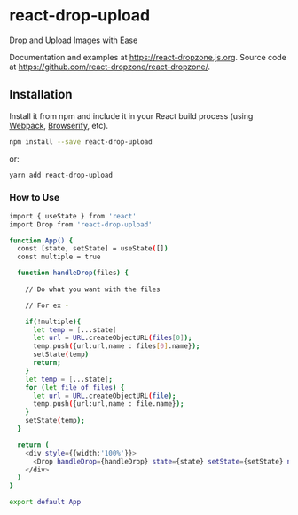 # react-drop-upload

Drop and Upload Images with Ease

Documentation and examples at https://react-dropzone.js.org. Source code at https://github.com/react-dropzone/react-dropzone/.


## Installation
Install it from npm and include it in your React build process (using [Webpack](http://webpack.github.io/), [Browserify](http://browserify.org/), etc).

```bash
npm install --save react-drop-upload
```
or:
```bash
yarn add react-drop-upload
```

### How to Use


```bash
import { useState } from 'react'
import Drop from 'react-drop-upload'

function App() {
  const [state, setState] = useState([])
  const multiple = true

  function handleDrop(files) {
    
    // Do what you want with the files

    // For ex - 

    if(!multiple){
      let temp = [...state]
      let url = URL.createObjectURL(files[0]);
      temp.push({url:url,name : files[0].name});
      setState(temp)
      return;
    }
    let temp = [...state];
    for (let file of files) {
      let url = URL.createObjectURL(file);
      temp.push({url:url,name : file.name});
    }
    setState(temp);
  }

  return (
    <div style={{width:'100%'}}>
      <Drop handleDrop={handleDrop} state={state} setState={setState} name={'Image'} accept='image/*'/> 
    </div>
  )
}

export default App


```